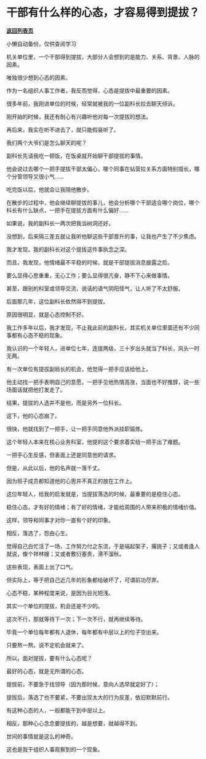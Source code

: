 # 干部有什么样的心态，才容易得到提拔？

[**返回列表页**](/gzh/费曼的小茶馆)

小懒自动备份，仅供查阅学习

机关单位里，一个干部得到提拔，大部分人会想到的是能力、关系、背景、人脉的因素。

唯独很少想到心态的因素。

作为一名组织人事工作者，我反而觉得，心态是提拔中最重要的因素。

很多年前，我刚进单位的时候，经常就被我的一位副科长拉去聊天倾诉。

刚开始的时候，我还有耐心有兴趣听他对每一次提拔的想法。

再后来，我实在听不进去了，就只能假装听了。

我们两个大爷们是怎么聊天的呢？

副科长先请我吃一顿饭，在饭桌就开始聊干部提拔的事情。

他会说过去哪个一把手提拔干部太偏心，哪个同事在钻营拉关系方面特别擅长，哪个分管领导又很小气……

吃完饭以后，他就会让我陪他散步。

在散步的过程中，他会继续聊提拔的事儿，他会分析哪个干部适合哪个岗位，哪个科长有什么缺点，一把手在提拔方面有什么偏好……

如果说，我的副科长一两次把我当树洞还好。

没想到，后来隔三差五就让我听他聊这些干部晋升的事，让我也产生了不少焦虑。

我才发现，我的副科长对这个提拔这件事执念之深。

而且，我发现，他情绪最不平稳的时候，就是干部提拔消息披露之后。

要么显得心思重重，无心工作；要么显得很亢奋，静不下心来做事情。

甚至，跟别的科室或领导交流，说话的语气阴阳怪气，让人听了不太舒服。

后面那几年，这位副科长依然得不到提拔。

原因很明显，就是心态控制不好。

我工作多年以后，我才发现，不止我此前的副科长，其实机关单位里面还有不少同事都有心态不稳的现象。

我认识的一个年轻人，进单位七年，连提两级，三十岁出头就当了科长，风头一时无两。

有一次单位有提拔副局长的机会，他觉得一把手应该给他上。

他主动找一把手表明自己的意愿，一把手见他热情高涨，当面也不好推辞，说一些场面话就把他打发走了。

结果，提拔的人选并不是他，而是另外一位科长。

这下，他的心态崩了。

很快，他就找到了一把手，让一把手同意他外派挂职锻炼。

这个年轻人本来在核心业务科室，他提的这个要求着实给一把手出了难题。

一把手心生反感，但表面上还是同意他的请求。

但是，从此以后，他的名声就一落千丈。

因为班子成员都知道他的心思并不真正的放在工作上。

这位年轻人，给我的启发就是，当提拔落选的时候，最重要的是稳住心态。

稳住心态，才有好的情绪；有了好的情绪，才能给周围的人带来积极的情绪价值。

这样，领导和同事才对你一直有个好的印象。

相反，落选了，怨由心生。

觉得自己白忙活了一场，工作努力付之东流，于是端起架子，撂挑子；又或者逢人就说，像个祥林嫂；又或者敷衍塞责，滑不溜秋。

这些表现，表面上出了口气。

但实际上，等于把自己近几年的形象都给破坏了，可谓前功尽弃。

心态不稳，某种程度来说，是因为目光短浅。

其实一个单位的提拔，机会还是不少的。

这次不行，那就等待下一次；下一次不行，就再继续等待。

毕竟一个单位每年都有人退休，每年都有中层以上的位子空出来。

只要熬一熬，说不定机会就来了。

所以，面对提拔，要有什么心态呢？

最好的心态，就是无所谓的心态。

提拔前，不要急于找领导（因为那时候，意向人选早就定好了）；

提拔后，落选了也不要紧，不要出现太大的行为反差，依旧默默前行。

有这种心态的人，一般都能干到中层以上。

相反，那种心心念念要提拔的，越是想要，就越得不到。

世间的事情就是这么的神奇。

这也是我干组织人事观察到的一个现象。

